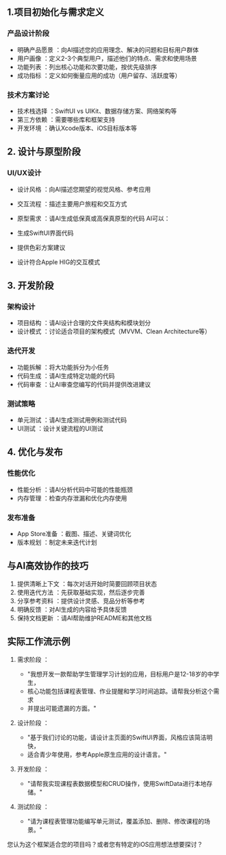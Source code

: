 ## 1.项目初始化与需求定义
### 产品设计阶段
- 明确产品愿景 ：向AI描述您的应用理念、解决的问题和目标用户群体
- 用户画像 ：定义2-3个典型用户，描述他们的特点、需求和使用场景
- 功能列表 ：列出核心功能和次要功能，按优先级排序
- 成功指标 ：定义如何衡量应用的成功（用户留存、活跃度等）
### 技术方案讨论
- 技术栈选择 ：SwiftUI vs UIKit、数据存储方案、网络架构等
- 第三方依赖 ：需要哪些库和框架支持
- 开发环境 ：确认Xcode版本、iOS目标版本等
## 2. 设计与原型阶段
### UI/UX设计
- 设计风格 ：向AI描述您期望的视觉风格、参考应用
- 交互流程 ：描述主要用户旅程和交互方式
- 原型需求 ：请AI生成低保真或高保真原型的代码
AI可以：

- 生成SwiftUI界面代码
- 提供色彩方案建议
- 设计符合Apple HIG的交互模式
## 3. 开发阶段
### 架构设计
- 项目结构 ：请AI设计合理的文件夹结构和模块划分
- 设计模式 ：讨论适合项目的架构模式（MVVM、Clean Architecture等）
### 迭代开发
- 功能拆解 ：将大功能拆分为小任务
- 代码生成 ：请AI生成特定功能的代码
- 代码审查 ：让AI审查您编写的代码并提供改进建议
### 测试策略
- 单元测试 ：请AI生成测试用例和测试代码
- UI测试 ：设计关键流程的UI测试
## 4. 优化与发布
### 性能优化
- 性能分析 ：请AI分析代码中可能的性能瓶颈
- 内存管理 ：检查内存泄漏和优化内存使用
### 发布准备
- App Store准备 ：截图、描述、关键词优化
- 版本规划 ：制定未来迭代计划
## 与AI高效协作的技巧
1. 提供清晰上下文 ：每次对话开始时简要回顾项目状态
2. 使用迭代方法 ：先获取基础实现，然后逐步完善
3. 分享参考资料 ：提供设计灵感、竞品分析等参考
4. 明确反馈 ：对AI生成的内容给予具体反馈
5. 保持文档更新 ：请AI帮助维护README和其他文档
## 实际工作流示例
1. 需求阶段 ：
   - "我想开发一款帮助学生管理学习计划的应用，目标用户是12-18岁的中学生，
   - 核心功能包括课程表管理、作业提醒和学习时间追踪。请帮我分析这个需求
   - 并提出可能遗漏的方面。"

2. 设计阶段 ：
   - "基于我们讨论的功能，请设计主页面的SwiftUI界面，风格应该简洁明快，
   - 适合青少年使用，参考Apple原生应用的设计语言。"

3. 开发阶段 ：
   - "请帮我实现课程表数据模型和CRUD操作，使用SwiftData进行本地存储。"

4. 测试阶段 ：
   - "请为课程表管理功能编写单元测试，覆盖添加、删除、修改课程的场景。"

您认为这个框架适合您的项目吗？或者您有特定的iOS应用想法想要探讨？